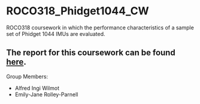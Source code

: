 # ROCO318_Phidget1044_CW
ROCO318 coursework in which the performance characteristics of a sample set of Phidget 1044 IMUs are evaluated.


The report for this coursework can be found [here](https://github.com/AlfredWilmot/ROCO318_Phidget1044_CW/blob/imu_performance_eval/ROCO318_IMU_report.pdf).
---
Group Members:
* Alfred Ingi Wilmot
* Emily-Jane Rolley-Parnell
